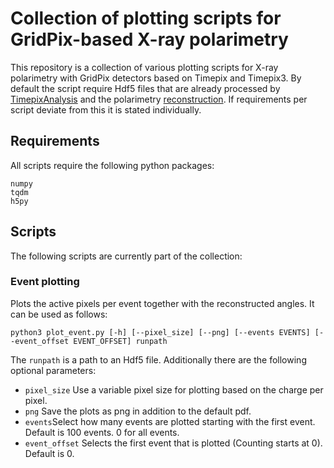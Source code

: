 # Collection of plotting scripts for GridPix-based X-ray polarimetry

This repository is a collection of various plotting scripts for X-ray polarimetry with
GridPix detectors based on Timepix and Timepix3. By default the script require Hdf5 files
that are already processed by [TimepixAnalysis](https://github.com/Vindaar/TimepixAnalysis)
and the polarimetry [reconstruction](https://github.com/GasDet-Bonn/Xray_pol_reco). If
requirements per script deviate from this it is stated individually.

## Requirements
All scripts require the following python packages:
```
numpy
tqdm
h5py
```

## Scripts
The following scripts are currently part of the collection:

### Event plotting
Plots the active pixels per event together with the reconstructed angles. It can be
used as follows:
```
python3 plot_event.py [-h] [--pixel_size] [--png] [--events EVENTS] [--event_offset EVENT_OFFSET] runpath
```
The `runpath` is a path to an Hdf5 file. Additionally there are the following optional parameters:
- `pixel_size` Use a variable pixel size for plotting based on the charge per pixel.
- `png` Save the plots as png in addition to the default pdf.
- `events`Select how many events are plotted starting with the first event. Default is 100 events. 0 for all events.
- `event_offset` Selects the first event that is plotted (Counting starts at 0). Default is 0.
